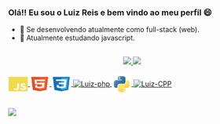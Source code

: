 ### Olá!! Eu sou o Luiz Reis e bem vindo ao meu perfil 😄

- 🔭 Se desenvolvendo atualmente como full-stack (web).
- 🌱 Atualmente estudando javascript.

 ##
 
<div align="center">
  <a href="https://github.com/Lu1zReis">
  <img height="180em" src="https://github-readme-stats.vercel.app/api?username=Lu1zReis&show_icons=true&theme=dark&include_all_commits=true&count_private=true"/>
  <img height="180em" src="https://github-readme-stats.vercel.app/api/top-langs/?username=Lu1zReis&layout=compact&langs_count=7&theme=dark"/>
</div>
  
<div style="display: inline_block"><br>
  <img align="center" alt="Luiz-Js" height="30" width="40" src="https://raw.githubusercontent.com/devicons/devicon/master/icons/javascript/javascript-plain.svg">

  <img align="center" alt="Luiz-HTML" height="30" width="40" src="https://raw.githubusercontent.com/devicons/devicon/master/icons/html5/html5-original.svg">
  
  <img align="center" alt="Luiz-CSS" height="30" width="40" src="https://raw.githubusercontent.com/devicons/devicon/master/icons/css3/css3-original.svg">
  
  <img align="center" alt="Luiz-php" height="40" width="40" src="https://cdn.jsdelivr.net/gh/devicons/devicon/icons/php/php-original.svg">
  
  <img align="center" alt="Luiz-Python" height="40" width="40" src="https://raw.githubusercontent.com/devicons/devicon/master/icons/python/python-original.svg">
  
  <img align="center" alt="Luiz-CPP" height="35" width="40" src="https://cdn.jsdelivr.net/gh/devicons/devicon/icons/cplusplus/cplusplus-original.svg">
  
</div>
  
 ##
<div>
 <a href="https://www.instagram.com/reis.lu1z/" target="_blank"><img src="https://img.shields.io/badge/-Instagram-%23E4405F?style=for-the-badge&logo=instagram&logoColor=white" target="_blank"></a>
</div>

